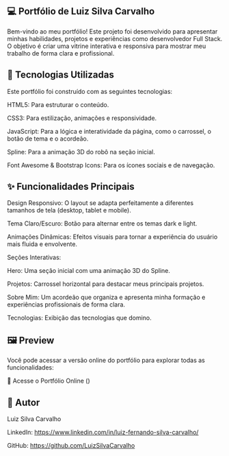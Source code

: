 ## 💻 Portfólio de Luiz Silva Carvalho

Bem-vindo ao meu portfólio! Este projeto foi desenvolvido para apresentar minhas habilidades, projetos e experiências como desenvolvedor Full Stack. O objetivo é criar uma vitrine interativa e responsiva para mostrar meu trabalho de forma clara e profissional.

## 🚀 Tecnologias Utilizadas

Este portfólio foi construído com as seguintes tecnologias:

HTML5: Para estruturar o conteúdo.

CSS3: Para estilização, animações e responsividade.

JavaScript: Para a lógica e interatividade da página, como o carrossel, o botão de tema e o acordeão.

Spline: Para a animação 3D do robô na seção inicial.

Font Awesome & Bootstrap Icons: Para os ícones sociais e de navegação.

## ✨ Funcionalidades Principais

Design Responsivo: O layout se adapta perfeitamente a diferentes tamanhos de tela (desktop, tablet e mobile).

Tema Claro/Escuro: Botão para alternar entre os temas dark e light.

Animações Dinâmicas: Efeitos visuais para tornar a experiência do usuário mais fluida e envolvente.

Seções Interativas:

Hero: Uma seção inicial com uma animação 3D do Spline.

Projetos: Carrossel horizontal para destacar meus principais projetos.

Sobre Mim: Um acordeão que organiza e apresenta minha formação e experiências profissionais de forma clara.

Tecnologias: Exibição das tecnologias que domino.

## 🖼️ Preview

Você pode acessar a versão online do portfólio para explorar todas as funcionalidades:

🔗 Acesse o Portfólio Online ()

## 👤 Autor

Luiz Silva Carvalho

LinkedIn: https://www.linkedin.com/in/luiz-fernando-silva-carvalho/

GitHub: https://github.com/LuizSilvaCarvalho
